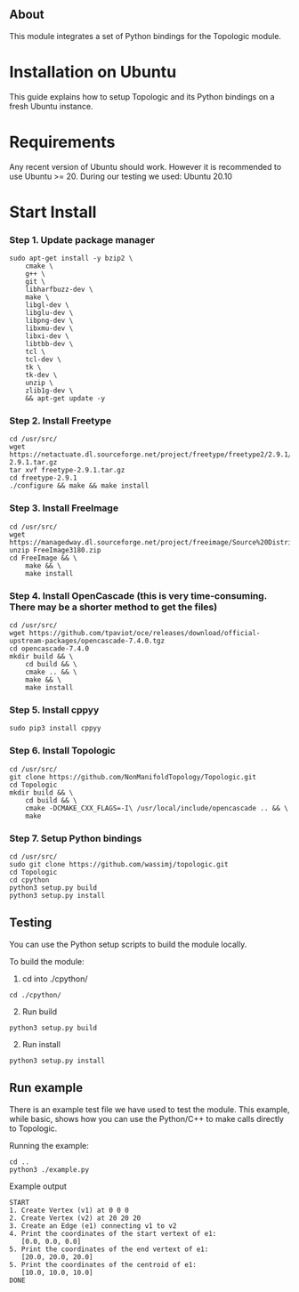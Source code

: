 ## About

This module integrates a set of Python bindings for the Topologic module.

# Installation on Ubuntu

This guide explains how to setup Topologic and its Python bindings on a fresh Ubuntu instance.

# Requirements

Any recent version of Ubuntu should work. However it is recommended to use Ubuntu >= 20. During our testing
we used: Ubuntu 20.10

# Start Install

### Step 1. Update package manager
```
sudo apt-get install -y bzip2 \
	cmake \
	g++ \
	git \
	libharfbuzz-dev \
	make \
	libgl-dev \
	libglu-dev \
	libpng-dev \
	libxmu-dev \
	libxi-dev \
	libtbb-dev \
	tcl \
	tcl-dev \
	tk \
	tk-dev \
	unzip \
	zlib1g-dev \
	&& apt-get update -y
```
 
### Step 2. Install Freetype

```
cd /usr/src/
wget https://netactuate.dl.sourceforge.net/project/freetype/freetype2/2.9.1/freetype-2.9.1.tar.gz
tar xvf freetype-2.9.1.tar.gz
cd freetype-2.9.1
./configure && make && make install
```

### Step 3. Install FreeImage

```
cd /usr/src/
wget https://managedway.dl.sourceforge.net/project/freeimage/Source%20Distribution/3.18.0/FreeImage3180.zip
unzip FreeImage3180.zip
cd FreeImage && \
	make && \
	make install
```

### Step 4. Install OpenCascade (this is very time-consuming. There may be a shorter method to get the files)

```
cd /usr/src/
wget https://github.com/tpaviot/oce/releases/download/official-upstream-packages/opencascade-7.4.0.tgz
cd opencascade-7.4.0
mkdir build && \
	cd build && \
	cmake .. && \
	make && \
	make install
```

### Step 5. Install cppyy

```
sudo pip3 install cppyy
```

### Step 6. Install Topologic

```
cd /usr/src/
git clone https://github.com/NonManifoldTopology/Topologic.git
cd Topologic
mkdir build && \
	cd build && \
	cmake -DCMAKE_CXX_FLAGS=-I\ /usr/local/include/opencascade .. && \
	make
```

### Step 7. Setup Python bindings

```
cd /usr/src/
sudo git clone https://github.com/wassimj/topologic.git
cd Topologic
cd cpython
python3 setup.py build
python3 setup.py install
```

## Testing

You can use the Python setup scripts to build the module locally.

To build the module:

1. cd into ./cpython/
```
cd ./cpython/
```
2. Run build
```
python3 setup.py build
```
2. Run install
```
python3 setup.py install
```

## Run example

There is an example test file we have used to test the module. This example, while basic, shows how you can
use the Python/C++ to make calls directly to Topologic.

Running the example:

```
cd ..
python3 ./example.py
```

Example output
```
START
1. Create Vertex (v1) at 0 0 0
2. Create Vertex (v2) at 20 20 20
3. Create an Edge (e1) connecting v1 to v2
4. Print the coordinates of the start vertext of e1:
   [0.0, 0.0, 0.0]
5. Print the coordinates of the end vertext of e1:
   [20.0, 20.0, 20.0]
5. Print the coordinates of the centroid of e1:
   [10.0, 10.0, 10.0]
DONE
```
